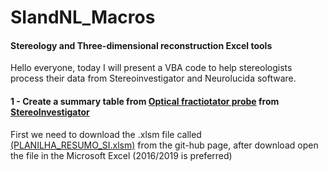 # SIandNL_Macros
#### Stereology and Three-dimensional reconstruction Excel tools
Hello everyone, today I will present a VBA code to help stereologists process their data from Stereoinvestigator and Neurolucida software.

#### 1 - Create a summary table from [Optical fractiotator probe](https://www.mbfbioscience.com/help/si11/Content/SI_SPECIFIC/Probes/Optical_Fractionator.htm) from [StereoInvestigator](https://www.mbfbioscience.com/stereo-investigator)
First we need to download the .xlsm file called [(PLANILHA_RESUMO_SI.xlsm)](https://github.com/patrick-douglas/SIandNL_Macros/blob/master/PLANILHA_RESUMO_SI.xlsm) from the git-hub page, after download open the file in the Microsoft Excel (2016/2019 is preferred)